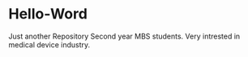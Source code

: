 # Hello-Word
Just another Repository
Second year MBS students. Very intrested in medical device industry. 
